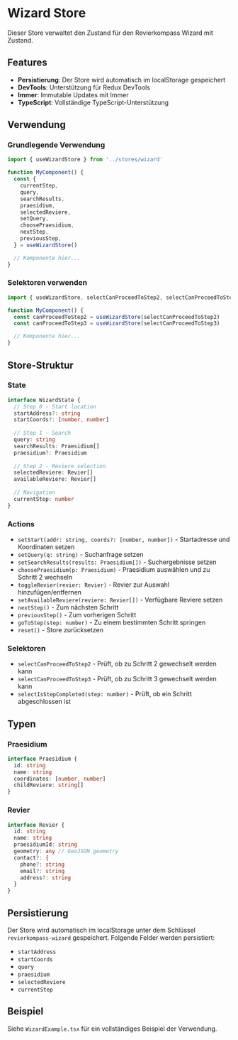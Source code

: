 # Wizard Store

Dieser Store verwaltet den Zustand für den Revierkompass Wizard mit Zustand.

## Features

- **Persistierung**: Der Store wird automatisch im localStorage gespeichert
- **DevTools**: Unterstützung für Redux DevTools
- **Immer**: Immutable Updates mit Immer
- **TypeScript**: Vollständige TypeScript-Unterstützung

## Verwendung

### Grundlegende Verwendung

```typescript
import { useWizardStore } from '../stores/wizard'

function MyComponent() {
  const {
    currentStep,
    query,
    searchResults,
    praesidium,
    selectedReviere,
    setQuery,
    choosePraesidium,
    nextStep,
    previousStep,
  } = useWizardStore()

  // Komponente hier...
}
```

### Selektoren verwenden

```typescript
import { useWizardStore, selectCanProceedToStep2, selectCanProceedToStep3 } from '../stores/wizard'

function MyComponent() {
  const canProceedToStep2 = useWizardStore(selectCanProceedToStep2)
  const canProceedToStep3 = useWizardStore(selectCanProceedToStep3)

  // Komponente hier...
}
```

## Store-Struktur

### State

```typescript
interface WizardState {
  // Step 0 - Start location
  startAddress?: string
  startCoords?: [number, number]
  
  // Step 1 - Search
  query: string
  searchResults: Praesidium[]
  praesidium?: Praesidium
  
  // Step 2 - Reviere selection
  selectedReviere: Revier[]
  availableReviere: Revier[]
  
  // Navigation
  currentStep: number
}
```

### Actions

- `setStart(addr: string, coords?: [number, number])` - Startadresse und Koordinaten setzen
- `setQuery(q: string)` - Suchanfrage setzen
- `setSearchResults(results: Praesidium[])` - Suchergebnisse setzen
- `choosePraesidium(p: Praesidium)` - Praesidium auswählen und zu Schritt 2 wechseln
- `toggleRevier(revier: Revier)` - Revier zur Auswahl hinzufügen/entfernen
- `setAvailableReviere(reviere: Revier[])` - Verfügbare Reviere setzen
- `nextStep()` - Zum nächsten Schritt
- `previousStep()` - Zum vorherigen Schritt
- `goToStep(step: number)` - Zu einem bestimmten Schritt springen
- `reset()` - Store zurücksetzen

### Selektoren

- `selectCanProceedToStep2` - Prüft, ob zu Schritt 2 gewechselt werden kann
- `selectCanProceedToStep3` - Prüft, ob zu Schritt 3 gewechselt werden kann
- `selectIsStepCompleted(step: number)` - Prüft, ob ein Schritt abgeschlossen ist

## Typen

### Praesidium

```typescript
interface Praesidium {
  id: string
  name: string
  coordinates: [number, number]
  childReviere: string[]
}
```

### Revier

```typescript
interface Revier {
  id: string
  name: string
  praesidiumId: string
  geometry: any // GeoJSON geometry
  contact?: {
    phone?: string
    email?: string
    address?: string
  }
}
```

## Persistierung

Der Store wird automatisch im localStorage unter dem Schlüssel `revierkompass-wizard` gespeichert. Folgende Felder werden persistiert:

- `startAddress`
- `startCoords`
- `query`
- `praesidium`
- `selectedReviere`
- `currentStep`

## Beispiel

Siehe `WizardExample.tsx` für ein vollständiges Beispiel der Verwendung. 